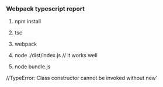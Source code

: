 ### Webpack typescript report

1. npm install

2. tsc

3. webpack

4. node ./dist/index.js
    // it works well

5. node bundle.js

//TypeError: Class constructor  cannot be invoked without new'
